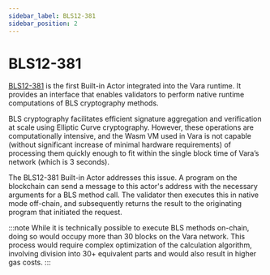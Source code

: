```yaml
---
sidebar_label: BLS12-381
sidebar_position: 2
---
```


# BLS12-381

[BLS12-381](https://github.com/gear-tech/gear/blob/master/pallets/gear-builtin/src/bls12_381.rs) is the first Built-in Actor integrated into the Vara runtime. It provides an interface that enables validators to perform native runtime computations of BLS cryptography methods.

BLS cryptography facilitates efficient signature aggregation and verification at scale using Elliptic Curve cryptography. However, these operations are computationally intensive, and the Wasm VM used in Vara is not capable (without significant increase of minimal hardware requirements) of processing them quickly enough to fit within the single block time of Vara’s network (which is 3 seconds).

The BLS12-381 Built-in Actor addresses this issue. A program on the blockchain can send a message to this actor's address with the necessary arguments for a BLS method call. The validator then executes this in native mode off-chain, and subsequently returns the result to the originating program that initiated the request.

:::note
While it is technically possible to execute BLS methods on-chain, doing so would occupy more than 30 blocks on the Vara network. This process would require complex optimization of the calculation algorithm, involving division into 30+ equivalent parts and would also result in higher gas costs.
:::
